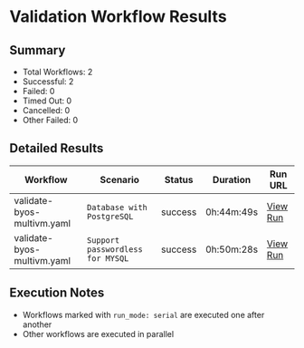 # Validation Workflow Results

## Summary
- Total Workflows: 2
- Successful: 2
- Failed: 0
- Timed Out: 0
- Cancelled: 0
- Other Failed: 0

## Detailed Results

| Workflow | Scenario | Status | Duration | Run URL |
|----------|----------|---------|-----------|----------|
| validate-byos-multivm.yaml | `Database with PostgreSQL` | success | 0h:44m:49s | [View Run](https://github.com/azure-javaee/rhel-jboss-templates/actions/runs/17377510822) |
| validate-byos-multivm.yaml | `Support passwordless for MYSQL` | success | 0h:50m:28s | [View Run](https://github.com/azure-javaee/rhel-jboss-templates/actions/runs/17378601132) |


## Execution Notes
- Workflows marked with `run_mode: serial` are executed one after another
- Other workflows are executed in parallel
